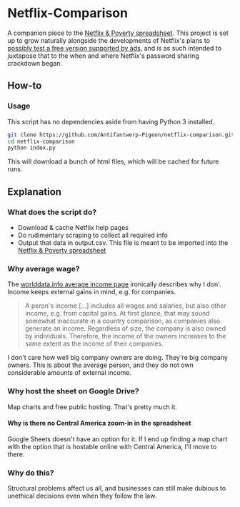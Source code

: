 # Netflix-Comparison

A companion piece to the [Netflix & Poverty spreadsheet](https://docs.google.com/spreadsheets/d/12CSo6NqJ29Yi7cTZSZ0tQm7nqzLYfc_Kotf_n30et0w/edit?usp=sharing). This project is set up to grow naturally alongside the developments of Netflix's plans to [possibly test a free version supported by ads](https://www.bloomberg.com/news/newsletters/2024-06-23/netflix-s-advertising-challenge-it-isn-t-big-enough), and is as such intended to juxtapose that to the when and where Netflix's password sharing crackdown began.


## How-to
### Usage
This script has no dependencies aside from having Python 3 installed.
```bash
git clone https://github.com/Antifantwerp-Pigeon/netflix-comparison.git
cd netflix-comparison
python index.py
```
This will download a bunch of html files, which will be cached for future runs.

## Explanation
### What does the script do?
- Download & cache Netflix help pages
- Do rudimentary scraping to collect all required info
- Output that data in output.csv. This file is meant to be imported into the [Netflix & Poverty spreadsheet](https://docs.google.com/spreadsheets/d/12CSo6NqJ29Yi7cTZSZ0tQm7nqzLYfc_Kotf_n30et0w/edit?usp=sharing)

### Why average wage?
The [worlddata.info average income page](https://www.worlddata.info/average-income.php) ironically describes why I don'. Income keeps external gains in mind, e.g. for companies.

> A peron's income [...] includes all wages and salaries, but also other income, e.g. from capital gains. At first glance, that may sound somewhat inaccurate in a country comparison, as companies also generate an income. Regardless of size, the company is also owned by individuals. Therefore, the income of the owners increases to the same extent as the income of their companies.

I don't care how well big company owners are doing. They're big company owners. This is about the average person, and they do not own considerable amounts of external income.

### Why host the sheet on Google Drive?
Map charts and free public hosting. That's pretty much it.

#### Why is there no Central America zoom-in in the spreadsheet
Google Sheets doesn't have an option for it. If I end up finding a map chart with the option that is hostable online with Central America, I'll move to there.

### Why do this?
Structural problems affect us all, and businesses can still make dubious to unethical decisions even when they follow the law.
